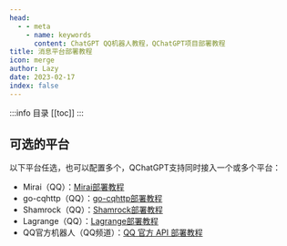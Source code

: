 ```yaml
---
head:
  - - meta
    - name: keywords
      content: ChatGPT QQ机器人教程，QChatGPT项目部署教程
title: 消息平台部署教程
icon: merge
author: Lazy
date: 2023-02-17
index: false
---
```


:::info 目录
[[toc]]
:::

## 可选的平台

以下平台任选，也可以配置多个，QChatGPT支持同时接入一个或多个平台：

- Mirai（QQ）：[Mirai部署教程](mirai.md)
- go-cqhttp（QQ）：[go-cqhttp部署教程](gocq.md)
- Shamrock（QQ）：[Shamrock部署教程](shamrock.md)
- Lagrange（QQ）：[Lagrange部署教程](lagrange.md)
- QQ官方机器人（QQ频道）：[QQ 官方 API 部署教程](official.md)

